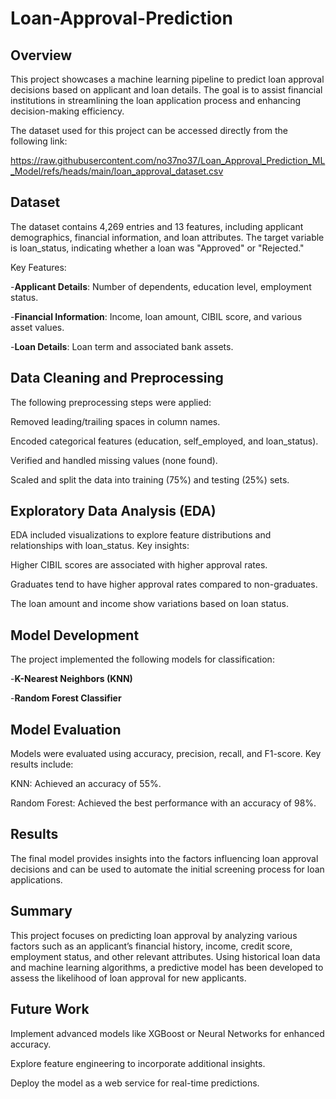 # Loan-Approval-Prediction

## Overview
This project showcases a machine learning pipeline to predict loan approval decisions based on applicant and loan details. The goal is to assist financial institutions in streamlining the loan application process and enhancing decision-making efficiency.

The dataset used for this project can be accessed directly from the following link:

https://raw.githubusercontent.com/no37no37/Loan_Approval_Prediction_ML_Model/refs/heads/main/loan_approval_dataset.csv


## Dataset
The dataset contains 4,269 entries and 13 features, including applicant demographics, financial information, and loan attributes. The target variable is loan_status, indicating whether a loan was "Approved" or "Rejected."

Key Features:

-**Applicant Details**: Number of dependents, education level, employment status.

-**Financial Information**: Income, loan amount, CIBIL score, and various asset values.

-**Loan Details**: Loan term and associated bank assets.

## Data Cleaning and Preprocessing

The following preprocessing steps were applied:

Removed leading/trailing spaces in column names.

Encoded categorical features (education, self_employed, and loan_status).

Verified and handled missing values (none found).

Scaled and split the data into training (75%) and testing (25%) sets.

## Exploratory Data Analysis (EDA)
EDA included visualizations to explore feature distributions and relationships with loan_status. Key insights:


Higher CIBIL scores are associated with higher approval rates.

Graduates tend to have higher approval rates compared to non-graduates.

The loan amount and income show variations based on loan status.


## Model Development
The project implemented the following models for classification:

-**K-Nearest Neighbors (KNN)**

-**Random Forest Classifier**


## Model Evaluation

Models were evaluated using accuracy, precision, recall, and F1-score. Key results include:

KNN: Achieved an accuracy of 55%.

Random Forest: Achieved the best performance with an accuracy of 98%.

## Results

The final model provides insights into the factors influencing loan approval decisions and can be used to automate the initial screening process for loan applications.

## Summary 

This project focuses on predicting loan approval by analyzing various factors such as an applicant’s financial history, income, credit score, employment status, and other relevant attributes. Using historical loan data and machine learning algorithms, a predictive model has been developed to assess the likelihood of loan approval for new applicants.

## Future Work

Implement advanced models like XGBoost or Neural Networks for enhanced accuracy.

Explore feature engineering to incorporate additional insights.

Deploy the model as a web service for real-time predictions.
